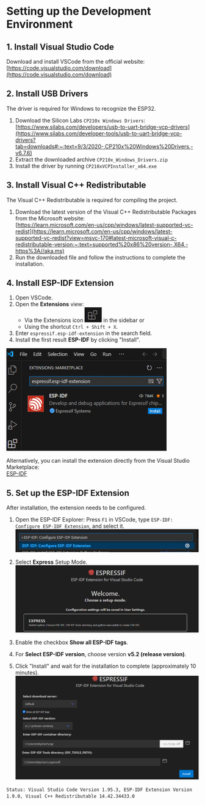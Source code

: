 # Setting up the Development Environment

## 1. Install Visual Studio Code  
Download and install VSCode from the official website:  
[https://code.visualstudio.com/download](https://code.visualstudio.com/download)

## 2. Install USB Drivers  
The driver is required for Windows to recognize the ESP32.

1. Download the Silicon Labs `CP210x Windows Drivers`:  
[https://www.silabs.com/developers/usb-to-uart-bridge-vcp-drivers](https://www.silabs.com/developer-tools/usb-to-uart-bridge-vcp-drivers?tab=downloads#:~:text=9/3/2020-,CP210x%20Windows%20Drivers,-v6.7.6)  
2. Extract the downloaded archive `CP210x_Windows_Drivers.zip`  
3. Install the driver by running `CP210xVCPInstaller_x64.exe`

## 3. Install Visual C++ Redistributable  
The Visual C++ Redistributable is required for compiling the project.

1. Download the latest version of the Visual C++ Redistributable Packages from the Microsoft website:  
[https://learn.microsoft.com/en-us/cpp/windows/latest-supported-vc-redist](https://learn.microsoft.com/en-us/cpp/windows/latest-supported-vc-redist?view=msvc-170#latest-microsoft-visual-c-redistributable-version:~:text=supported%20x86%20version-,X64,-https%3A//aka.ms)  
2. Run the downloaded file and follow the instructions to complete the installation.

## 4. Install ESP-IDF Extension  
1. Open VSCode.  
2. Open the **Extensions** view:  
   - Via the Extensions icon ![VSCode Extensions Icon](images/vscode_extension_symbol.png) in the sidebar or  
   - Using the shortcut `Ctrl + Shift + X`.  
3. Enter `espressif.esp-idf-extension` in the search field.  
4. Install the first result **ESP-IDF** by clicking "Install".

![VSCode Extensions Search with ESP-IDF as Result](images/vscode_extension_search.png)

Alternatively, you can install the extension directly from the Visual Studio Marketplace:  
[ESP-IDF](https://marketplace.visualstudio.com/items?itemName=espressif.esp-idf-extension)

## 5. Set up the ESP-IDF Extension  
After installation, the extension needs to be configured.

1. Open the ESP-IDF Explorer: Press `F1` in VSCode, type `ESP-IDF: Configure ESP-IDF Extension`, and select it.  
   ![ESP-IDF: Configure ESP-IDF Extension via F1](images/esp_idf_configre_search.png)

2. Select **Express** Setup Mode.  
   ![ESP-IDF Setup Dialog with Express Mode Option](images/esp_idf_setup_mode_express.png)

3. Enable the checkbox **Show all ESP-IDF tags**.  
4. For **Select ESP-IDF version**, choose version **v5.2 (release version)**.  
5. Click "Install" and wait for the installation to complete (approximately 10 minutes).  
   ![ESP-IDF Setup Dialog with Version Selection and Install Button](images/esp_idf_install_full.png)

`Status: Visual Studio Code Version 1.95.3, ESP-IDF Extension Version 1.9.0, Visual C++ Redistributable 14.42.34433.0`
